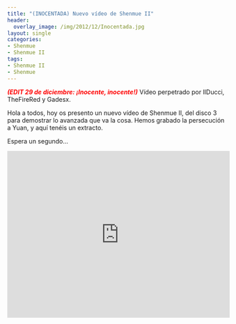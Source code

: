 ```yaml
---
title: "(INOCENTADA) Nuevo vídeo de Shenmue II"
header:
  overlay_image: /img/2012/12/Inocentada.jpg
layout: single
categories:
- Shenmue
- Shenmue II
tags:
- Shenmue II
- Shenmue
---
```

<span style="color: #ff0000;">**<em>(EDIT 29 de diciembre: ¡Inocente, inocente!)</em>**</span> Vídeo 
perpetrado por IlDucci, TheFireRed y Gadesx.

Hola a todos, hoy os presento un nuevo vídeo de Shenmue II, del disco 3 para demostrar 
lo avanzada que va la cosa. Hemos grabado la persecución a Yuan, y aquí tenéis un extracto.

Espera un segundo...

<center><iframe width="511" height="383" src="https://www.youtube-nocookie.com/embed/Q1M9NOJ7srw?rel=0" frameborder="0" allow="accelerometer; autoplay; encrypted-media; gyroscope; picture-in-picture" allowfullscreen></iframe></center>
